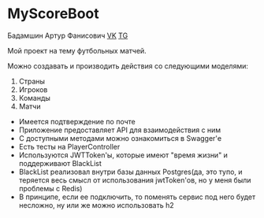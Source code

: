 # MyScoreBoot
Бадамшин Артур Фанисович
[VK](https://vk.com/rthoor) [TG](https://t.me/rthoor)

Мой проект на тему футбольных матчей.

Можно создавать и производить действия со следующими моделями:
1. Страны
2. Игроков
3. Команды
4. Матчи

- Имеется подтверждение по почте
- Приложение предоставляет API для взаимодействия с ним
- С доступными методами можно ознакомиться в Swagger'е
- Есть тесты на PlayerController
- Используются JWTToken'ы, которые имеют "время жизни" и поддерживают BlackList
- BlackList реализовал внутри базы данных Postgres(да, это тупо, и теряется весь смысл от использования jwtToken'ов, но у меня были проблемы с Redis)
- В принципе, если ее подключить, то поменять сервис под него будет несложно, ну или же можно использовать h2



